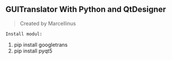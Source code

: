 ## GUITranslator With Python and QtDesigner
> Created by Marcellinus
```
Install modul:
```
1. pip install googletrans
2. pip install pyqt5
